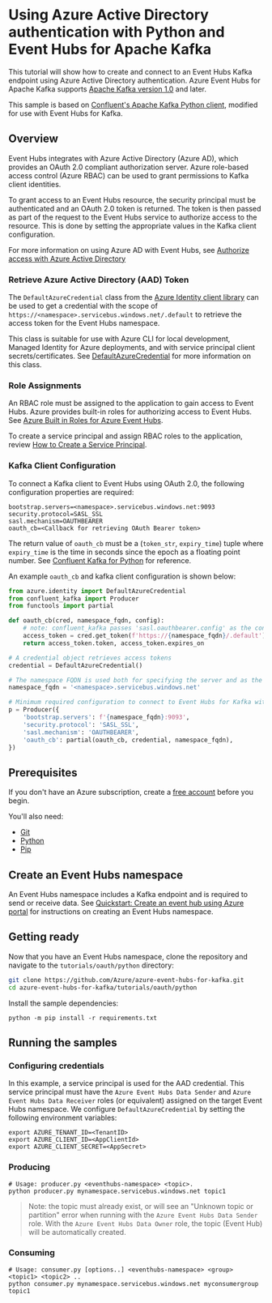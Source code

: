 # Using Azure Active Directory authentication with Python and Event Hubs for Apache Kafka

This tutorial will show how to create and connect to an Event Hubs Kafka endpoint using Azure Active Directory authentication. Azure Event Hubs for Apache Kafka supports [Apache Kafka version 1.0](https://kafka.apache.org/10/documentation.html) and later.

This sample is based on [Confluent's Apache Kafka Python client](https://github.com/confluentinc/confluent-kafka-python), modified for use with Event Hubs for Kafka.

## Overview

Event Hubs integrates with Azure Active Directory (Azure AD), which provides an OAuth 2.0 compliant authorization server. Azure role-based access control (Azure RBAC) can be used to grant permissions to Kafka client identities.

To grant access to an Event Hubs resource, the security principal must be authenticated and an OAuth 2.0 token is returned. The token is then passed as part of the request to the Event Hubs service to authorize access to the resource. This is done by setting the appropriate values in the Kafka client configuration.

For more information on using Azure AD with Event Hubs, see [Authorize access with Azure Active Directory](https://docs.microsoft.com/en-us/azure/event-hubs/authorize-access-azure-active-directory#overview)

### Retrieve Azure Active Directory (AAD) Token

The `DefaultAzureCredential` class from the [Azure Identity client library](https://docs.microsoft.com/en-us/python/api/overview/azure/identity-readme?view=azure-python) can be used to get a credential with the scope of `https://<namespace>.servicebus.windows.net/.default` to retrieve the access token for the Event Hubs namespace.

This class is suitable for use with Azure CLI for local development, Managed Identity for Azure deployments, and with service principal client secrets/certificates. See [DefaultAzureCredential](https://docs.microsoft.com/en-us/python/api/azure-identity/azure.identity.defaultazurecredential?view=azure-python) for more information on this class.

### Role Assignments

An RBAC role must be assigned to the application to gain access to Event Hubs. Azure provides built-in roles for authorizing access to Event Hubs. See [Azure Built in Roles for Azure Event Hubs](https://docs.microsoft.com/en-us/azure/event-hubs/authorize-access-azure-active-directory#azure-built-in-roles-for-azure-event-hubs).

To create a service principal and assign RBAC roles to the application, review [How to Create a Service Principal](https://docs.microsoft.com/en-us/azure/active-directory/develop/howto-create-service-principal-portal).

### Kafka Client Configuration

To connect a Kafka client to Event Hubs using OAuth 2.0, the following configuration properties are required:

```properties
bootstrap.servers=<namespace>.servicebus.windows.net:9093
security.protocol=SASL_SSL
sasl.mechanism=OAUTHBEARER
oauth_cb=<Callback for retrieving OAuth Bearer token> 
```

The return value of `oauth_cb` must be a (`token_str`, `expiry_time`) tuple where `expiry_time` is the time in seconds since the epoch as a floating point number.
See [Confluent Kafka for Python](https://docs.confluent.io/platform/current/clients/confluent-kafka-python/html/index.html) for reference.

An example `oauth_cb` and kafka client configuration is shown below:

```python
from azure.identity import DefaultAzureCredential
from confluent_kafka import Producer
from functools import partial

def oauth_cb(cred, namespace_fqdn, config):
    # note: confluent_kafka passes 'sasl.oauthbearer.config' as the config param
    access_token = cred.get_token(f'https://{namespace_fqdn}/.default')
    return access_token.token, access_token.expires_on

# A credential object retrieves access tokens
credential = DefaultAzureCredential()

# The namespace FQDN is used both for specifying the server and as the token audience
namespace_fqdn = '<namespace>.servicebus.windows.net'

# Minimum required configuration to connect to Event Hubs for Kafka with AAD
p = Producer({
    'bootstrap.servers': f'{namespace_fqdn}:9093',
    'security.protocol': 'SASL_SSL',
    'sasl.mechanism': 'OAUTHBEARER',
    'oauth_cb': partial(oauth_cb, credential, namespace_fqdn),
})
```

## Prerequisites

If you don't have an Azure subscription, create a [free account](https://azure.microsoft.com/free/?ref=microsoft.com&utm_source=microsoft.com&utm_medium=docs&utm_campaign=visualstudio) before you begin.

You'll also need:

* [Git](https://www.git-scm.com/downloads)
* [Python](https://www.python.org/downloads/)
* [Pip](https://pypi.org/project/pip/)

## Create an Event Hubs namespace

An Event Hubs namespace includes a Kafka endpoint and is required to send or receive data. See [Quickstart: Create an event hub using Azure portal](https://docs.microsoft.com/en-us/azure/event-hubs/event-hubs-create) for instructions on creating an Event Hubs namespace.

## Getting ready

Now that you have an Event Hubs namespace, clone the repository and navigate to the `tutorials/oauth/python` directory:

```bash
git clone https://github.com/Azure/azure-event-hubs-for-kafka.git
cd azure-event-hubs-for-kafka/tutorials/oauth/python
```

Install the sample dependencies:

```shell
python -m pip install -r requirements.txt
```

## Running the samples

### Configuring credentials

In this example, a service principal is used for the AAD credential. This service principal must have the `Azure Event Hubs Data Sender` and `Azure Event Hubs Data Receiver` roles (or equivalent) assigned on the target Event Hubs namespace. We configure `DefaultAzureCredential` by setting the following environment variables:

```shell
export AZURE_TENANT_ID=<TenantID>
export AZURE_CLIENT_ID=<AppClientId>
export AZURE_CLIENT_SECRET=<AppSecret>
```

### Producing

```shell
# Usage: producer.py <eventhubs-namespace> <topic>.
python producer.py mynamespace.servicebus.windows.net topic1
```

> Note: the topic must already exist, or will see an "Unknown topic or partition" error when running with the `Azure Event Hubs Data Sender` role. With the `Azure Event Hubs Data Owner` role, the topic (Event Hub) will be automatically created.

### Consuming

```shell
# Usage: consumer.py [options..] <eventhubs-namespace> <group> <topic1> <topic2> ..
python consumer.py mynamespace.servicebus.windows.net myconsumergroup topic1
```
